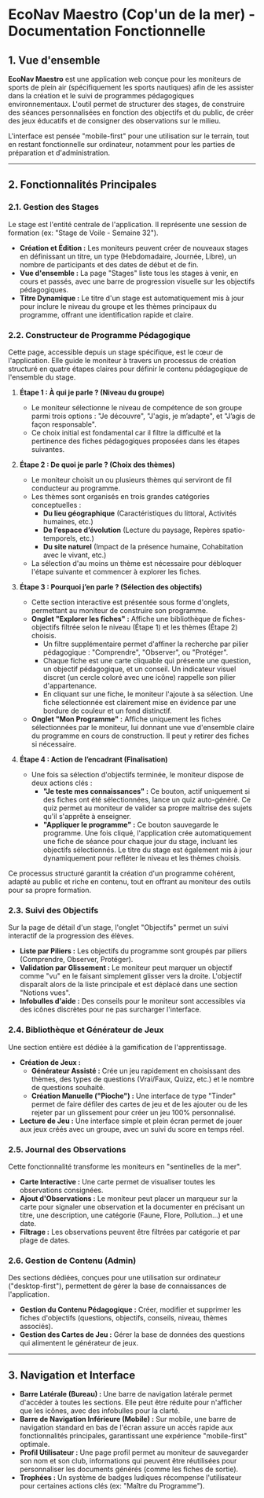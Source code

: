 # EcoNav Maestro (Cop'un de la mer) - Documentation Fonctionnelle

## 1. Vue d'ensemble

**EcoNav Maestro** est une application web conçue pour les moniteurs de sports de plein air (spécifiquement les sports nautiques) afin de les assister dans la création et le suivi de programmes pédagogiques environnementaux. L'outil permet de structurer des stages, de construire des séances personnalisées en fonction des objectifs et du public, de créer des jeux éducatifs et de consigner des observations sur le milieu.

L'interface est pensée "mobile-first" pour une utilisation sur le terrain, tout en restant fonctionnelle sur ordinateur, notamment pour les parties de préparation et d'administration.

---

## 2. Fonctionnalités Principales

### 2.1. Gestion des Stages

Le stage est l'entité centrale de l'application. Il représente une session de formation (ex: "Stage de Voile - Semaine 32").

- **Création et Édition :** Les moniteurs peuvent créer de nouveaux stages en définissant un titre, un type (Hebdomadaire, Journée, Libre), un nombre de participants et des dates de début et de fin.
- **Vue d'ensemble :** La page "Stages" liste tous les stages à venir, en cours et passés, avec une barre de progression visuelle sur les objectifs pédagogiques.
- **Titre Dynamique :** Le titre d'un stage est automatiquement mis à jour pour inclure le niveau du groupe et les thèmes principaux du programme, offrant une identification rapide et claire.

### 2.2. Constructeur de Programme Pédagogique

Cette page, accessible depuis un stage spécifique, est le cœur de l'application. Elle guide le moniteur à travers un processus de création structuré en quatre étapes claires pour définir le contenu pédagogique de l'ensemble du stage.

1.  **Étape 1 : À qui je parle ? (Niveau du groupe)**
    *   Le moniteur sélectionne le niveau de compétence de son groupe parmi trois options : "Je découvre", "J'agis, je m’adapte", et "J’agis de façon responsable".
    *   Ce choix initial est fondamental car il filtre la difficulté et la pertinence des fiches pédagogiques proposées dans les étapes suivantes.

2.  **Étape 2 : De quoi je parle ? (Choix des thèmes)**
    *   Le moniteur choisit un ou plusieurs thèmes qui serviront de fil conducteur au programme.
    *   Les thèmes sont organisés en trois grandes catégories conceptuelles :
        *   **Du lieu géographique** (Caractéristiques du littoral, Activités humaines, etc.)
        *   **De l’espace d’évolution** (Lecture du paysage, Repères spatio-temporels, etc.)
        *   **Du site naturel** (Impact de la présence humaine, Cohabitation avec le vivant, etc.)
    *   La sélection d'au moins un thème est nécessaire pour débloquer l'étape suivante et commencer à explorer les fiches.

3.  **Étape 3 : Pourquoi j’en parle ? (Sélection des objectifs)**
    *   Cette section interactive est présentée sous forme d'onglets, permettant au moniteur de construire son programme.
    *   **Onglet "Explorer les fiches" :** Affiche une bibliothèque de fiches-objectifs filtrée selon le niveau (Étape 1) et les thèmes (Étape 2) choisis.
        *   Un filtre supplémentaire permet d'affiner la recherche par pilier pédagogique : "Comprendre", "Observer", ou "Protéger".
        *   Chaque fiche est une carte cliquable qui présente une question, un objectif pédagogique, et un conseil. Un indicateur visuel discret (un cercle coloré avec une icône) rappelle son pilier d'appartenance.
        *   En cliquant sur une fiche, le moniteur l'ajoute à sa sélection. Une fiche sélectionnée est clairement mise en évidence par une bordure de couleur et un fond distinctif.
    *   **Onglet "Mon Programme" :** Affiche uniquement les fiches sélectionnées par le moniteur, lui donnant une vue d'ensemble claire du programme en cours de construction. Il peut y retirer des fiches si nécessaire.

4.  **Étape 4 : Action de l’encadrant (Finalisation)**
    *   Une fois sa sélection d'objectifs terminée, le moniteur dispose de deux actions clés :
        *   **"Je teste mes connaissances" :** Ce bouton, actif uniquement si des fiches ont été sélectionnées, lance un quiz auto-généré. Ce quiz permet au moniteur de valider sa propre maîtrise des sujets qu'il s'apprête à enseigner.
        *   **"Appliquer le programme" :** Ce bouton sauvegarde le programme. Une fois cliqué, l'application crée automatiquement une fiche de séance pour chaque jour du stage, incluant les objectifs sélectionnés. Le titre du stage est également mis à jour dynamiquement pour refléter le niveau et les thèmes choisis.

Ce processus structuré garantit la création d'un programme cohérent, adapté au public et riche en contenu, tout en offrant au moniteur des outils pour sa propre formation.

### 2.3. Suivi des Objectifs

Sur la page de détail d'un stage, l'onglet "Objectifs" permet un suivi interactif de la progression des élèves.

- **Liste par Piliers :** Les objectifs du programme sont groupés par piliers (Comprendre, Observer, Protéger).
- **Validation par Glissement :** Le moniteur peut marquer un objectif comme "vu" en le faisant simplement glisser vers la droite. L'objectif disparaît alors de la liste principale et est déplacé dans une section "Notions vues".
- **Infobulles d'aide :** Des conseils pour le moniteur sont accessibles via des icônes discrètes pour ne pas surcharger l'interface.

### 2.4. Bibliothèque et Générateur de Jeux

Une section entière est dédiée à la gamification de l'apprentissage.

- **Création de Jeux :**
    - **Générateur Assisté :** Crée un jeu rapidement en choisissant des thèmes, des types de questions (Vrai/Faux, Quizz, etc.) et le nombre de questions souhaité.
    - **Création Manuelle ("Pioche") :** Une interface de type "Tinder" permet de faire défiler des cartes de jeu et de les ajouter ou de les rejeter par un glissement pour créer un jeu 100% personnalisé.
- **Lecture de Jeu :** Une interface simple et plein écran permet de jouer aux jeux créés avec un groupe, avec un suivi du score en temps réel.

### 2.5. Journal des Observations

Cette fonctionnalité transforme les moniteurs en "sentinelles de la mer".

- **Carte Interactive :** Une carte permet de visualiser toutes les observations consignées.
- **Ajout d'Observations :** Le moniteur peut placer un marqueur sur la carte pour signaler une observation et la documenter en précisant un titre, une description, une catégorie (Faune, Flore, Pollution...) et une date.
- **Filtrage :** Les observations peuvent être filtrées par catégorie et par plage de dates.

### 2.6. Gestion de Contenu (Admin)

Des sections dédiées, conçues pour une utilisation sur ordinateur ("desktop-first"), permettent de gérer la base de connaissances de l'application.

- **Gestion du Contenu Pédagogique :** Créer, modifier et supprimer les fiches d'objectifs (questions, objectifs, conseils, niveau, thèmes associés).
- **Gestion des Cartes de Jeu :** Gérer la base de données des questions qui alimentent le générateur de jeux.

---

## 3. Navigation et Interface

- **Barre Latérale (Bureau) :** Une barre de navigation latérale permet d'accéder à toutes les sections. Elle peut être réduite pour n'afficher que les icônes, avec des infobulles pour la clarté.
- **Barre de Navigation Inférieure (Mobile) :** Sur mobile, une barre de navigation standard en bas de l'écran assure un accès rapide aux fonctionnalités principales, garantissant une expérience "mobile-first" optimale.
- **Profil Utilisateur :** Une page profil permet au moniteur de sauvegarder son nom et son club, informations qui peuvent être réutilisées pour personnaliser les documents générés (comme les fiches de sortie).
- **Trophées :** Un système de badges ludiques récompense l'utilisateur pour certaines actions clés (ex: "Maître du Programme").
